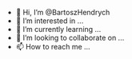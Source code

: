 - 👋 Hi, I’m @BartoszHendrych
- 👀 I’m interested in ...
- 🌱 I’m currently learning ...
- 💞️ I’m looking to collaborate on ...
- 📫 How to reach me ...

<!---
BartoszHendrych/BartoszHendrych is a ✨ special ✨ repository because its `README.md` (this file) appears on your GitHub profile.
You can click the Preview link to take a look at your changes.
--->
